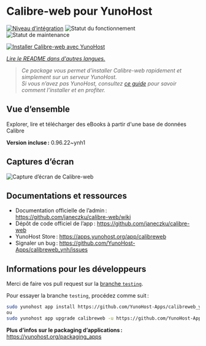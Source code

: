 <!--
Nota bene : ce README est automatiquement généré par <https://github.com/YunoHost/apps/tree/master/tools/readme_generator>
Il NE doit PAS être modifié à la main.
-->

# Calibre-web pour YunoHost

[![Niveau d’intégration](https://dash.yunohost.org/integration/calibreweb.svg)](https://ci-apps.yunohost.org/ci/apps/calibreweb/) ![Statut du fonctionnement](https://ci-apps.yunohost.org/ci/badges/calibreweb.status.svg) ![Statut de maintenance](https://ci-apps.yunohost.org/ci/badges/calibreweb.maintain.svg)

[![Installer Calibre-web avec YunoHost](https://install-app.yunohost.org/install-with-yunohost.svg)](https://install-app.yunohost.org/?app=calibreweb)

*[Lire le README dans d'autres langues.](./ALL_README.md)*

> *Ce package vous permet d’installer Calibre-web rapidement et simplement sur un serveur YunoHost.*  
> *Si vous n’avez pas YunoHost, consultez [ce guide](https://yunohost.org/install) pour savoir comment l’installer et en profiter.*

## Vue d’ensemble

Explorer, lire et télécharger des eBooks à partir d'une base de données Calibre

**Version incluse :** 0.96.22~ynh1

## Captures d’écran

![Capture d’écran de Calibre-web](./doc/screenshots/screenshot.png)

## Documentations et ressources

- Documentation officielle de l’admin : <https://github.com/janeczku/calibre-web/wiki>
- Dépôt de code officiel de l’app : <https://github.com/janeczku/calibre-web>
- YunoHost Store : <https://apps.yunohost.org/app/calibreweb>
- Signaler un bug : <https://github.com/YunoHost-Apps/calibreweb_ynh/issues>

## Informations pour les développeurs

Merci de faire vos pull request sur la [branche `testing`](https://github.com/YunoHost-Apps/calibreweb_ynh/tree/testing).

Pour essayer la branche `testing`, procédez comme suit :

```bash
sudo yunohost app install https://github.com/YunoHost-Apps/calibreweb_ynh/tree/testing --debug
ou
sudo yunohost app upgrade calibreweb -u https://github.com/YunoHost-Apps/calibreweb_ynh/tree/testing --debug
```

**Plus d’infos sur le packaging d’applications :** <https://yunohost.org/packaging_apps>

